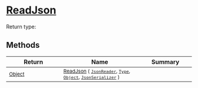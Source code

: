 # [ReadJson](./DistanceFunctionJsonConverter-100664086.md)


Return type:
## Methods

| Return | Name | Summary | 
| --- | --- | --- | 
| <sub>[Object](https://docs.microsoft.com/en-us/dotnet/api/System.Object)</sub><img width=200/>| <sub>[ReadJson](./DistanceFunctionJsonConverter-100664086.md) ( [`JsonReader`](./DistanceFunctionJsonConverter-100664086.md), [`Type`](https://docs.microsoft.com/en-us/dotnet/api/System.Type), [`Object`](https://docs.microsoft.com/en-us/dotnet/api/System.Object), [`JsonSerializer`](./DistanceFunctionJsonConverter-100664086.md) )</sub>| <sub></sub><img width=200/>| <br>


